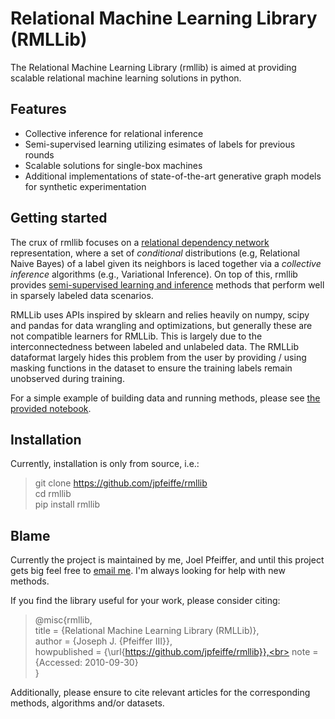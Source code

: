 # Relational Machine Learning Library (RMLLib)

The Relational Machine Learning Library (rmllib) is aimed at providing scalable relational machine learning solutions in python.

## Features
* Collective inference for relational inference
* Semi-supervised learning utilizing esimates of labels for previous rounds
* Scalable solutions for single-box machines
* Additional implementations of state-of-the-art generative graph models for synthetic experimentation

## Getting started

The crux of rmllib focuses on a [relational dependency network](http://www.jmlr.org/papers/volume8/neville07a/neville07a.pdf) representation, where a set of *conditional* distributions (e.g, Relational Naive Bayes) of a label given its neighbors is laced together via a *collective inference* algorithms (e.g., Variational Inference).  On top of this, rmllib provides [semi-supervised learning and inference](https://jpfeiffe.github.io/pubs/WWW2015_MaxEntInf.pdf) methods that perform well in sparsely labeled data scenarios.

RMLLib uses APIs inspired by sklearn and relies heavily on numpy, scipy and pandas for data wrangling and optimizations, but generally these are not compatible learners for RMLLib.  This is largely due to the interconnectedness between labeled and unlabeled data.  The RMLLib dataformat largely hides this problem from the user by providing / using masking functions in the dataset to ensure the training labels remain unobserved during training.

For a simple example of building data and running methods, please see [the provided notebook](docs/notebooks/GettingStarted.ipynb).

## Installation
Currently, installation is only from source, i.e.:

> git clone https://github.com/jpfeiffe/rmllib <br>
> cd rmllib <br>
> pip install rmllib

## Blame
Currently the project is maintained by me, Joel Pfeiffer, and until this project gets big feel free to [email me](mailto:jpfeiffe@gmail.com).  I'm always looking for help with new methods.  

If you find the library useful for your work, please consider citing:

> @misc{rmllib, <br>
>   title = {Relational Machine Learning Library (RMLLib)},<br>
>   author = {Joseph J. {Pfeiffer III}},<br>
>   howpublished = {\url{https://github.com/jpfeiffe/rmllib}},<br>
>   note = {Accessed: 2010-09-30}<br>
> }

Additionally, please ensure to cite relevant articles for the corresponding methods, algorithms and/or datasets.
